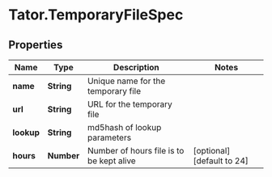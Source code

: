 # Tator.TemporaryFileSpec

## Properties

Name | Type | Description | Notes
------------ | ------------- | ------------- | -------------
**name** | **String** | Unique name for the temporary file | 
**url** | **String** | URL for the temporary file | 
**lookup** | **String** | md5hash of lookup parameters | 
**hours** | **Number** | Number of hours file is to be kept alive | [optional] [default to 24]



